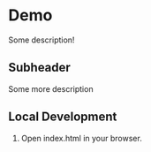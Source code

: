 # Demo

Some description!

## Subheader

Some more description

## Local Development

1. Open index.html in your browser.